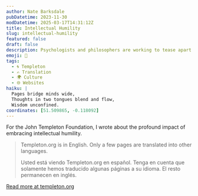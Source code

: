 ```yaml
---
author: Nate Barksdale
pubDatetime: 2023-11-30
modDatetime: 2025-03-17T14:31:12Z
title: Intellectual Humility
slug: intellectual-humility
featured: false
draft: false
description: Psychologists and philosophers are working to tease apart the ways we respond to new ideas and information — and the possible benefits of intellectual humility.
emoji: 🤔
tags:
  - 🌀 Templeton
  - ✍️ Translation
  - 🌍 Culture
  - 🌐 Websites
haiku: |
  Pages bridge minds wide,  
  Thoughts in two tongues blend and flow,  
  Wisdom unconfined.
coordinates: [51.509865, -0.118092]
---
```


For the John Templeton Foundation, I wrote about the profound impact of embracing intellectual humility.

> Templeton.org is in English. Only a few pages are translated into other languages.
>
> Usted está viendo Templeton.org en español. Tenga en cuenta que solamente hemos traducido algunas páginas a su idioma. El resto permanecen en inglés.

[Read more at templeton.org](https://www.templeton.org/discoveries/intellectual-humility)
